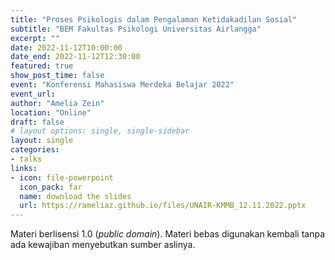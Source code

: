 ```yaml
---
title: "Proses Psikologis dalam Pengalaman Ketidakadilan Sosial"
subtitle: "BEM Fakultas Psikologi Universitas Airlangga"
excerpt: ""
date: 2022-11-12T10:00:00
date_end: 2022-11-12T12:30:00
featured: true
show_post_time: false
event: "Konferensi Mahasiswa Merdeka Belajar 2022"
event_url: 
author: "Amelia Zein"
location: "Online"
draft: false
# layout options: single, single-sidebar
layout: single
categories:
- talks
links:
- icon: file-powerpoint
  icon_pack: far
  name: download the slides
  url: https://rameliaz.github.io/files/UNAIR-KMMB_12.11.2022.pptx
---
```


Materi berlisensi <i class="fab fa-creative-commons"></i> 1.0 (*public domain*). Materi bebas digunakan kembali tanpa ada kewajiban menyebutkan sumber aslinya.
